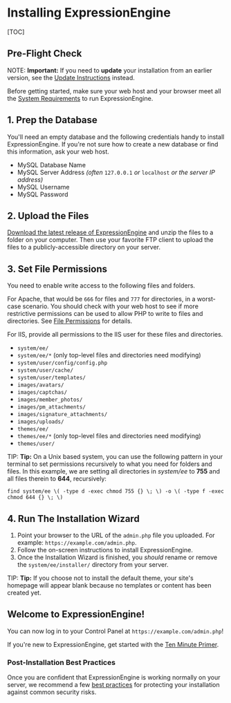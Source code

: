 <!--
    This source file is part of the open source project
    ExpressionEngine User Guide (https://github.com/ExpressionEngine/ExpressionEngine-User-Guide)

    @link      https://expressionengine.com/
    @copyright Copyright (c) 2003-2019, EllisLab Corp. (https://ellislab.com)
    @license   https://expressionengine.com/license Licensed under Apache License, Version 2.0
-->

# Installing ExpressionEngine

[TOC]

## Pre-Flight Check

NOTE: **Important:** If you need to **update** your installation from an earlier version, see the [Update Instructions](installation/updating.md) instead.

Before getting started, make sure your web host and your browser meet all the [System Requirements](installation/requirements.md) to run ExpressionEngine.

## 1. Prep the Database

You'll need an empty database and the following credentials handy to install ExpressionEngine. If you're not sure how to create a new database or find this information, ask your web host.

- MySQL Database Name
- MySQL Server Address _(often_ `127.0.0.1` _or_ `localhost` _or the server IP address)_
- MySQL Username
- MySQL Password

## 2. Upload the Files

[Download the latest release of ExpressionEngine](https://expressionengine.com/) and unzip the files to a folder on your computer. Then use your favorite FTP client to upload the files to a publicly-accessible directory on your server.

## 3. Set File Permissions

You need to enable write access to the following files and folders.

For Apache, that would be `666` for files and `777` for directories, in a worst-case scenario. You should check with your web host to see if more restrictive permissions can be used to allow PHP to write to files and directories. See [File Permissions](troubleshooting/general.md#file-permissions) for details.

For IIS, provide all permissions to the IIS user for these files and directories.

- `system/ee/`
- `system/ee/*` (only top-level files and directories need modifying)
- `system/user/config/config.php`
- `system/user/cache/`
- `system/user/templates/`
- `images/avatars/`
- `images/captchas/`
- `images/member_photos/`
- `images/pm_attachments/`
- `images/signature_attachments/`
- `images/uploads/`
- `themes/ee/`
- `themes/ee/*` (only top-level files and directories need modifying)
- `themes/user/`

TIP: **Tip:** On a Unix based system, you can use the following pattern in your terminal to set permissions recursively to what you need for folders and files. In this example, we are setting all directories in _system/ee_ to **755** and all files therein to **644**, recursively:

    find system/ee \( -type d -exec chmod 755 {} \; \) -o \( -type f -exec chmod 644 {} \; \)

## 4. Run The Installation Wizard

1.  Point your browser to the URL of the `admin.php` file you uploaded. For example: `https://example.com/admin.php`.
2.  Follow the on-screen instructions to install ExpressionEngine.
3.  Once the Installation Wizard is finished, you _should_ rename or remove the `system/ee/installer/` directory from your server.

TIP: **Tip:** If you choose not to install the default theme, your site's homepage will appear blank because no templates or content has been created yet.

## Welcome to ExpressionEngine!

You can now log in to your Control Panel at `https://example.com/admin.php`!

If you're new to ExpressionEngine, get started with the [Ten Minute Primer](getting-started/ten-minute-primer.md).

### Post-Installation Best Practices

Once you are confident that ExpressionEngine is working normally on your server, we recommend a few [best practices](installation/best-practices.md) for protecting your installation against common security risks.
